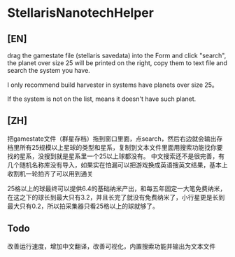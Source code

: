 # StellarisNanotechHelper

## [EN]
drag the gamestate file (stellaris savedata) into the Form and click "search", the planet over size 25 will be printed on the right, copy them to text file and search the system you have. 

I only recommend build harvester in systems have planets over size 25。

If the system is not on the list, means it doesn't have such planet.



## [ZH]
把gamestate文件（群星存档）拖到窗口里面，点search，然后右边就会输出存档里所有25规模以上星球的类型和星系，复制到文本文件里面用搜索功能找你要找的星系，没搜到就是星系里一个25以上球都没有。
中文搜索还不是很完善，有几个随机名称库没有导入，如果实在怕漏可以把游戏换成英语搜英文结果，基本上收割机一轮拍齐了可以用到通关

25格以上的球最终可以提供6.4的基础纳米产出，和每五年固定一大笔免费纳米，在这之下的球长到最大只有3.2，并且长完了就没有免费纳米了，小行星更是长到最大只有0.2，所以拍采集器只看25格以上的球就够了。


## Todo
改善运行速度，增加中文翻译，改善可视化，内置搜索功能并输出为文本文件
